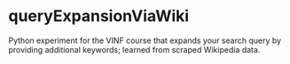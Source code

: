 # queryExpansionViaWiki
Python experiment for the VINF course that expands your search query by providing additional keywords; learned from scraped Wikipedia data.
